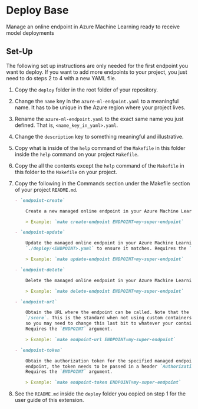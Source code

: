 # Deploy Base

Manage an online endpoint in Azure Machine Learning ready to receive model deployments

## Set-Up

The following set up instructions are only needed for the first endpoint you want to deploy. If you want to add more endpoints to your project, you just need to do steps 2 to 4 with a new YAML file.

1. Copy the `deploy` folder in the root folder of your repository.
2. Change the `name` key in the `azure-ml-endpoint.yaml` to a meaningful name. It has to be unique
in the Azure region where your project lives.
3. Rename the `azure-ml-endpoint.yaml` to the exact same name you just defined. That is,
    `<name_key_in_yaml>.yaml`.
4. Change the `description` key to something meaningful and illustrative.
5. Copy what is inside of the `help` command of the `Makefile` in this folder inside the `help`
    command on your project `Makefile`.
6. Copy the all the contents except the `help` command of the `Makefile` in this folder to the
    `Makefile` on your project.
7. Copy the following in the Commands section under the Makefile section of your project `README.md`.

    ```Markdown
    - `endpoint-create`

        Create a new managed online endpoint in your Azure Machine Learning workspace using the specifications in `./deploy/<ENDPOINT>.yaml`. Requires the `ENDPOINT` argument.

        > Example: `make create-endpoint ENDPOINT=my-super-endpoint`

    - `endpoint-update`

        Update the managed online endpoint in your Azure Machine Learning workspace created with the file
        `./deploy/<ENDPOINT>.yaml` to ensure it matches. Requires the `ENDPOINT` argument.

        > Example: `make update-endpoint ENDPOINT=my-super-endpoint`

    - `endpoint-delete`

        Delete the managed online endpoint in your Azure Machine Learning workspace named `ENDPOINT`. Requires the `ENDPOINT` argument.

        > Example: `make delete-endpoint ENDPOINT=my-super-endpoint`

    - `endpoint-url`

        Obtain the URL where the endpoint can be called. Note that the returned URL ends with
        `/score`. This is the standard when not using custom containers. We favor custom containers
        so you may need to change this last bit to whatever your container needs.
        Requires the `ENDPOINT` argument.

        > Example: `make endpoint-url ENDPOINT=my-super-endpoint`

    - `endpoint-token`

        Obtain the authorization token for the specified managed endpoint. To be able to call this
        endpoint, the token needs to be passed in a header `Authorization: Bearer <token>`.
        Requires the `ENDPOINT` argument.

        > Example: `make endpoint-token ENDPOINT=my-super-endpoint`
    ```
8. See the `README.md` inside the `deploy` folder you copied on step 1 for the user guide of this
    extension.